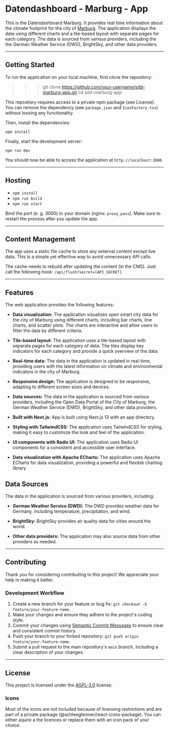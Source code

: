 # Datendashboard - Marburg - App

This is the Datendashboard Marburg. It provides real time information about the climate footprint for the city of [Marburg](https://en.wikipedia.org/wiki/Marburg). The application displays the data using different charts and a tile-based layout with separate pages for each category. The data is sourced from various providers, including the the German Weather Service (DWD), BrightSky, and other data providers.

---

## Getting Started

To run the application on your local machine, first clone the repository:

> > > git clone https://github.com/your-username/sdd-marburg-app.git
> > > cd sdd-marburg-app

This repository requires access to a private npm package (see License). You can remove the dependency (see `package.json` and `IconFactory.tsx`) without loosing any functionality.

Then, install the dependencies:

`npm install`

Finally, start the development server:

`npm run dev`

You should now be able to access the application at `http://localhost:3000`.

---

## Hosting

- `npm install`
- `npm run build`
- `npm run start`

Bind the port (e. g. 3000) to your domain (nginx: `proxy_pass`). Make sure to restart the process after you update the app.

---

## Content Management

The app uses a static file cache to store any external content except live data. This is a simple yet effective way to avoid unnecessary API calls.

The cache needs to rebuild after updating the content (in the CMS). Just call the following hook: `/api/flush?secret=[API_SECRET]`

---

## Features

The web application provides the following features:

- **Data visualization:** The application visualizes open smart city data for the city of Marburg using different charts, including bar charts, line charts, and scatter plots. The charts are interactive and allow users to filter the data by different criteria.

- **Tile-based layout:** The application uses a tile-based layout with separate pages for each category of data. The tiles display key indicators for each category and provide a quick overview of the data.

- **Real-time data:** The data in the application is updated in real-time, providing users with the latest information on climate and environmental indicators in the city of Marburg.

- **Responsive design:** The application is designed to be responsive, adapting to different screen sizes and devices.

- **Data sources:** The data in the application is sourced from various providers, including the Open Data Portal of the City of Marburg, the German Weather Service (DWD), BrightSky, and other data providers.

- **Built with Next.js:** App is built using Next.js 13 with an app directory.

- **Styling with TailwindCSS:** The application uses TailwindCSS for styling, making it easy to customize the look and feel of the application.

- **UI components with Radix UI:** The application uses Radix UI components for a consistent and accessible user interface.

- **Data visualization with Apache ECharts:** The application uses Apache ECharts for data visualization, providing a powerful and flexible charting library.

## Data Sources

The data in the application is sourced from various providers, including:

- **German Weather Service (DWD):** The DWD provides weather data for Germany, including temperature, precipitation, and wind.

- **BrightSky:** BrightSky provides air quality data for cities around the world.

- **Other data providers:** The application may also source data from other providers as needed.

---

## Contributing

Thank you for considering contributing to this project! We appreciate your help in making it better.

### Development Workflow

1. Create a new branch for your feature or bug fix: `git checkout -b feature/your-feature-name`.
2. Make your changes and ensure they adhere to the project's coding style.
3. Commit your changes using [Semantic Commit Messages](https://semantic-release.gitbook.io/semantic-release/#commit-message-format) to ensure clear and consistent commit history.
4. Push your branch to your forked repository: `git push origin feature/your-feature-name`.
5. Submit a pull request to the main repository's `main` branch, including a clear description of your changes.

---

## License

This project is licensed under the [AGPL-3.0](https://www.gnu.org/licenses/agpl-3.0.en.html) license.

### Icons

Most of the icons are not included because of licensing restrictions and are part of a private package (@schleegleixner/react-icons-package). You can either aquire a the licences or replace them with an icon pack of your choice.
